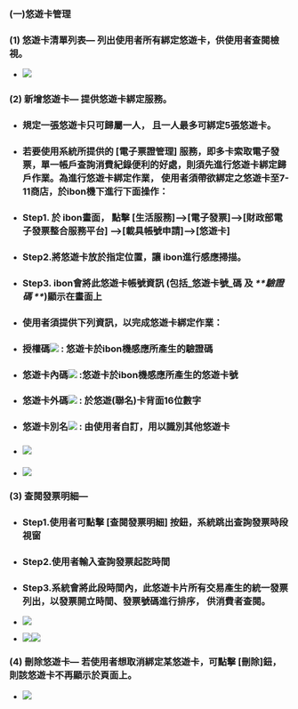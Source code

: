 ### \(一\)悠遊卡管理

### \(1\) 悠遊卡清單列表— 列出使用者所有綁定悠遊卡，供使用者查閱檢視。

* ![](/assets/YoYo_list.png)

### \(2\) 新增悠遊卡— 提供悠遊卡綁定服務。

* ### 規定一張悠遊卡只可歸屬一人， 且一人最多可綁定5張悠遊卡。
* ### 若要使用系統所提供的 \[電子票證管理\] 服務，即多卡索取電子發票，單一帳戶查詢消費紀錄便利的好處，則須先進行悠遊卡綁定歸戶作業。為進行悠遊卡綁定作業， 使用者須帶欲綁定之悠遊卡至7-11商店，於ibon機下進行下面操作：
* ### Step1. 於 ibon畫面， 點擊 \[生活服務\]--&gt;\[電子發票\]--&gt;\[財政部電子發票整合服務平台\] --&gt;\[載具帳號申請\]--&gt;\[悠遊卡\]
* ### Step2.將悠遊卡放於指定位置，讓 ibon進行感應掃描。
* ### Step3. ibon會將此悠遊卡帳號資訊 \(包括_**悠遊卡號**_碼 及 _**驗證碼  **_\)顯示在畫面上
* ### 使用者須提供下列資訊，以完成悠遊卡綁定作業：
* ### 授權碼![](/assets/star.png)           : 悠遊卡於ibon機感應所產生的驗證碼
* ### 悠遊卡內碼![](/assets/star.png)   :悠遊卡於ibon機感應所產生的悠遊卡號
* ### 悠遊卡外碼![](/assets/star.png)   : 於悠遊\(聯名\)卡背面16位數字
* ### 悠遊卡別名![](/assets/star.png)   : 由使用者自訂，用以識別其他悠遊卡
* ### ![](/assets/YoYo_new.png)
* ### ![](/assets/YoYo_new2.png)

### \(3\) 查閱發票明細—

* ### Step1.使用者可點擊 \[查閱發票明細\] 按鈕，系統跳出查詢發票時段視窗
* ### Step2.使用者輸入查詢發票起訖時間
* ### Step3.系統會將此段時間內，此悠遊卡片所有交易產生的統一發票列出，以發票開立時間、發票號碼進行排序， 供消費者查閱。
* ![](/assets/YoYo_read.png)

* ![](/assets/YoYo_readCondition.png)![](/assets/YoYo_detail.png)

### \(4\) 刪除悠遊卡— 若使用者想取消綁定某悠遊卡，可點擊 \[刪除\]鈕，則該悠遊卡不再顯示於頁面上。

* ![](/assets/YoYo_delete.png)



